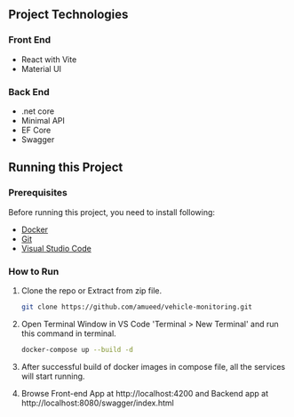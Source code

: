 <!-- GETTING STARTED -->

## Project Technologies

### Front End

- React with Vite
- Material UI

### Back End

- .net core
- Minimal API
- EF Core
- Swagger

## Running this Project

### Prerequisites

Before running this project, you need to install following:

- [Docker](https://www.docker.com/products/docker-desktop)
- [Git](https://git-scm.com/downloads)
- [Visual Studio Code](https://code.visualstudio.com/download)

### How to Run

1. Clone the repo or Extract from zip file.
   ```sh
   git clone https://github.com/amueed/vehicle-monitoring.git
   ```
2. Open Terminal Window in VS Code 'Terminal > New Terminal' and run this command in terminal.
   ```sh
   docker-compose up --build -d
   ```
3. After successful build of docker images in compose file, all the services will start running.

4. Browse Front-end App at http://localhost:4200 and Backend app at http://localhost:8080/swagger/index.html
